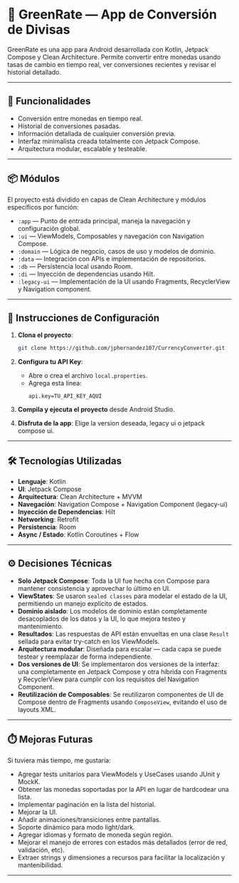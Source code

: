 # 💱 GreenRate — App de Conversión de Divisas

GreenRate es una app para Android desarrollada con Kotlin, Jetpack Compose y Clean Architecture. 
Permite convertir entre monedas usando tasas de cambio en tiempo real, ver conversiones recientes y revisar el historial detallado.

---

## 🚀 Funcionalidades

- Conversión entre monedas en tiempo real.
- Historial de conversiones pasadas.
- Información detallada de cualquier conversión previa.
- Interfaz minimalista creada totalmente con Jetpack Compose.
- Arquitectura modular, escalable y testeable.

---

## 📦 Módulos

El proyecto está dividido en capas de Clean Architecture y módulos específicos por función:

- `:app` — Punto de entrada principal, maneja la navegación y configuración global.
- `:ui` — ViewModels, Composables y navegación con Navigation Compose.
- `:domain` — Lógica de negocio, casos de uso y modelos de dominio.
- `:data` — Integración con APIs e implementación de repositorios.
- `:db` — Persistencia local usando Room.
- `:di` — Inyección de dependencias usando Hilt.
- `:legacy-ui` — Implementación de la UI usando Fragments, RecyclerView y Navigation component.

---

## 🔧 Instrucciones de Configuración

1. **Clona el proyecto**:
   ```bash
   git clone https://github.com/jphernandez107/CurrencyConverter.git
   ```

2. **Configura tu API Key**:
    - Abre o crea el archivo `local.properties`.
    - Agrega esta línea:
      ```
      api.key=TU_API_KEY_AQUÍ
      ```

3. **Compila y ejecuta el proyecto** desde Android Studio.
4. **Disfruta de la app**: Elige la version deseada, legacy ui o jetpack compose ui.

---

## 🛠️ Tecnologías Utilizadas

- **Lenguaje**: Kotlin
- **UI**: Jetpack Compose
- **Arquitectura**: Clean Architecture + MVVM
- **Navegación**: Navigation Compose + Navigation Component (legacy-ui)
- **Inyección de Dependencias**: Hilt
- **Networking**: Retrofit
- **Persistencia**: Room
- **Async / Estado**: Kotlin Coroutines + Flow

---

## ⚙️ Decisiones Técnicas

- **Solo Jetpack Compose**: Toda la UI fue hecha con Compose para mantener consistencia y aprovechar lo último en UI.
- **ViewStates**: Se usaron `sealed classes` para modelar el estado de la UI, permitiendo un manejo explícito de estados.
- **Dominio aislado**: Los modelos de dominio están completamente desacoplados de los datos y la UI, lo que mejora testeo y mantenimiento.
- **Resultados**: Las respuestas de API están envueltas en una clase `Result` sellada para evitar try-catch en los ViewModels.
- **Arquitectura modular**: Diseñada para escalar — cada capa se puede testear y reemplazar de forma independiente.
- **Dos versiones de UI**: Se implementaron dos versiones de la interfaz: una completamente en Jetpack Compose y otra híbrida con Fragments y RecyclerView para cumplir con los requisitos del Navigation Component.
- **Reutilización de Composables**: Se reutilizaron componentes de UI de Compose dentro de Fragments usando `ComposeView`, evitando el uso de layouts XML.

---

## ⏱️ Mejoras Futuras

Si tuviera más tiempo, me gustaría:
- Agregar tests unitarios para ViewModels y UseCases usando JUnit y MockK.
- Obtener las monedas soportadas por la API en lugar de hardcodear una lista. 
- Implementar paginación en la lista del historial.
- Mejorar la UI.
- Añadir animaciones/transiciones entre pantallas.
- Soporte dinámico para modo light/dark.
- Agregar idiomas y formato de moneda según región.
- Mejorar el manejo de errores con estados más detallados (error de red, validación, etc).
- Extraer strings y dimensiones a recursos para facilitar la localización y mantenibilidad.

---